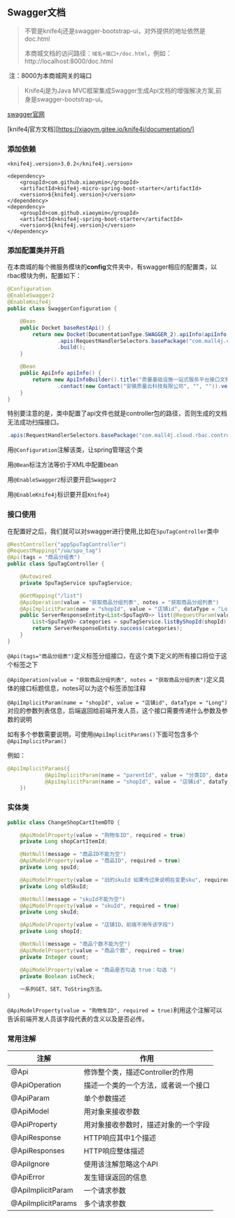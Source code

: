 ## Swagger文档

> 不管是knife4j还是swagger-bootstrap-ui，对外提供的地址依然是doc.html
>
> 本商城文档的访问路径：`域名+端口+/doc.html`，例如：http://localhost:8000/doc.html

​																													         注：8000为本商城网关的端口

>Knife4j是为Java MVC框架集成Swagger生成Api文档的增强解决方案,前身是swagger-bootstrap-ui。

[swagger官网](https://swagger.io/)

[knife4j官方文档][https://xiaoym.gitee.io/knife4j/documentation/]

### 添加依赖

```
<knife4j.version>3.0.2</knife4j.version>

<dependency>
	<groupId>com.github.xiaoymin</groupId>
	<artifactId>knife4j-micro-spring-boot-starter</artifactId>
	<version>${knife4j.version}</version>
</dependency>
<dependency>
	<groupId>com.github.xiaoymin</groupId>
	<artifactId>knife4j-spring-boot-starter</artifactId>
	<version>${knife4j.version}</version>
</dependency>
```

### 添加配置类并开启

在本商城的每个微服务模块的**config**文件夹中，有swagger相应的配置类，以rbac模块为例，配置如下：

```java
@Configuration
@EnableSwagger2
@EnableKnife4j
public class SwaggerConfiguration {

	@Bean
	public Docket baseRestApi() {
		return new Docket(DocumentationType.SWAGGER_2).apiInfo(apiInfo()).select()
				.apis(RequestHandlerSelectors.basePackage("com.mall4j.cloud.rbac.controller")).paths(PathSelectors.any())
				.build();
	}

	@Bean
	public ApiInfo apiInfo() {
		return new ApiInfoBuilder().title("质量基础设施一站式服务平台接口文档").description("质量基础设施一站式服务平台接口文档Swagger版").termsOfServiceUrl("")
				.contact(new Contact("安徽质量云科技有限公司", "", "")).version("1.0").build();
	}
}
```

特别要注意的是，类中配置了api文件也就是controller包的路径，否则生成的文档无法成功扫描接口。

```java
.apis(RequestHandlerSelectors.basePackage("com.mall4j.cloud.rbac.controller"))
```

用`@Configuration`注解该类，让spring管理这个类

用`@Bean`标注方法等价于XML中配置bean

用`@EnableSwagger2`标识要开启`Swagger2`

用`@EnableKnife4j`标识要开启`Knife4j`

### 接口使用

在配置好之后，我们就可以对swagger进行使用,比如在`SpuTagController`类中

```java
@RestController("appSpuTagController")
@RequestMapping("/ua/spu_tag")
@Api(tags = "商品分组表")
public class SpuTagController {

    @Autowired
    private SpuTagService spuTagService;

    @GetMapping("/list")
    @ApiOperation(value = "获取商品分组列表", notes = "获取商品分组列表")
    @ApiImplicitParam(name = "shopId", value = "店铺id", dataType = "Long")
    public ServerResponseEntity<List<SpuTagVO>> list(@RequestParam(value = "shopId", defaultValue = "0") Long shopId) {
        List<SpuTagVO> categories = spuTagService.listByShopId(shopId);
        return ServerResponseEntity.success(categories);
    }
}
```

`@Api(tags="商品分组表")`定义标签分组接口，在这个类下定义的所有接口将位于这个标签之下

`@ApiOperation(value = "获取商品分组列表", notes = "获取商品分组列表")`定义具体的接口标题信息，notes可以为这个标签添加注释

`@ApiImplicitParam(name = "shopId", value = "店铺id", dataType = "Long")`对应的参数列表信息，后端返回给前端开发人员，这个接口需要传递什么参数及参数的说明

如有多个参数需要说明，可使用`@ApiImplicitParams()`下面可包含多个`@ApiImplicitParam()`

例如：

```java
@ApiImplicitParams({
            @ApiImplicitParam(name = "parentId", value = "分类ID", dataType = "Long"),
            @ApiImplicitParam(name = "shopId", value = "店铺id", dataType = "Long")
    })
```

### 实体类

```java
public class ChangeShopCartItemDTO {

    @ApiModelProperty(value = "购物车ID", required = true)
    private Long shopCartItemId;

    @NotNull(message = "商品ID不能为空")
    @ApiModelProperty(value = "商品ID", required = true)
    private Long spuId;

    @ApiModelProperty(value = "旧的skuId 如果传过来说明在变更sku", required = true)
    private Long oldSkuId;

    @NotNull(message = "skuId不能为空")
    @ApiModelProperty(value = "skuId", required = true)
    private Long skuId;

    @ApiModelProperty(value = "店铺ID，前端不用传该字段")
    private Long shopId;

    @NotNull(message = "商品个数不能为空")
    @ApiModelProperty(value = "商品个数", required = true)
    private Integer count;

    @ApiModelProperty(value = "商品是否勾选 true：勾选 ")
    private Boolean isCheck;
    
    一系列GET、SET、ToString方法。
}
```

`@ApiModelProperty(value = "购物车ID", required = true)`利用这个注解可以告诉前端开发人员该字段代表的含义以及是否必传。

### 常用注解

| 注解               | 作用                                 |
| ------------------ | ------------------------------------ |
| @Api               | 修饰整个类，描述Controller的作用     |
| @ApiOperation      | 描述一个类的一个方法，或者说一个接口 |
| @ApiParam          | 单个参数描述                         |
| @ApiModel          | 用对象来接收参数                     |
| @ApiProperty       | 用对象接收参数时，描述对象的一个字段 |
| @ApiResponse       | HTTP响应其中1个描述                  |
| @ApiResponses      | HTTP响应整体描述                     |
| @ApiIgnore         | 使用该注解忽略这个API                |
| @ApiError          | 发生错误返回的信息                   |
| @ApiImplicitParam  | 一个请求参数                         |
| @ApiImplicitParams | 多个请求参数                         |
